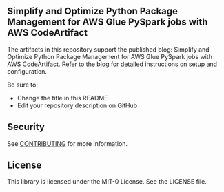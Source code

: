 ## Simplify and Optimize Python Package Management for AWS Glue PySpark jobs with AWS CodeArtifact

The artifacts in this repository support the published blog: Simplify and Optimize Python Package Management for AWS Glue PySpark jobs with AWS CodeArtifact. Refer to the blog for detailed instructions on setup and configuration.

Be sure to:

* Change the title in this README
* Edit your repository description on GitHub

## Security

See [CONTRIBUTING](CONTRIBUTING.md#security-issue-notifications) for more information.

## License

This library is licensed under the MIT-0 License. See the LICENSE file.

